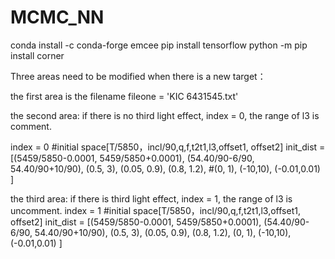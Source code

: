 # MCMC_NN

conda install -c conda-forge emcee
pip install tensorflow
python -m pip install corner

Three areas need to be modified when there is a new target：

the first area is the filename
fileone = 'KIC 6431545.txt'

the second area: if there is no third light effect, index = 0, the range of l3 is comment.

index = 0 
#initial space[T/5850，incl/90,q,f,t2t1,l3,offset1, offset2]
init_dist = [(5459/5850-0.0001, 5459/5850+0.0001), 
             (54.40/90-6/90, 54.40/90+10/90), 
             (0.5, 3), 
             (0.05, 0.9), 
             (0.8, 1.2),
             #(0, 1),
             (-10,10),
             (-0.01,0.01)
             ]
 
the third area: if there is third light effect, index = 1, the range of l3 is uncomment.
index = 1 
#initial space[T/5850，incl/90,q,f,t2t1,l3,offset1, offset2]
init_dist = [(5459/5850-0.0001, 5459/5850+0.0001), 
             (54.40/90-6/90, 54.40/90+10/90), 
             (0.5, 3), 
             (0.05, 0.9), 
             (0.8, 1.2),
             (0, 1),
             (-10,10),
             (-0.01,0.01)
             ]
